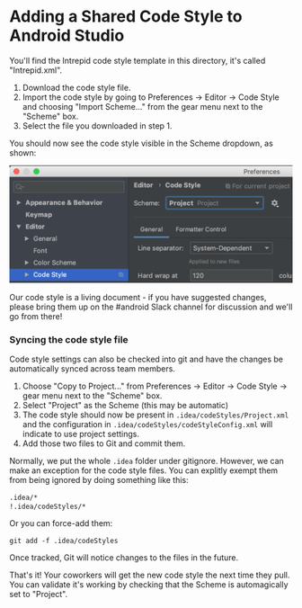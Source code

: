 # Adding a Shared Code Style to Android Studio

You'll find the Intrepid code style template in this directory, it's
called "Intrepid.xml".

1. Download the code style file.
1. Import the code style by going to Preferences -> Editor -> Code Style and choosing "Import Scheme..." from the gear menu next to the "Scheme" box.
1. Select the file you downloaded in step 1.

You should now see the code style visible in the Scheme dropdown, as shown:

![Code style settings](images/code-style.png)

Our code style is a living document - if you have suggested changes,
please bring them up on the #android Slack channel for discussion and
we'll go from there!

### Syncing the code style file
Code style settings can also be checked into git and have the changes
be automatically synced across team members.

1. Choose "Copy to Project..." from Preferences -> Editor -> Code Style -> gear menu next to the "Scheme" box.
1. Select "Project" as the Scheme (this may be automatic)
1. The code style should now be present in `.idea/codeStyles/Project.xml` and the configuration in `.idea/codeStyles/codeStyleConfig.xml` will indicate to use project settings.
1. Add those two files to Git and commit them.

Normally, we put the whole `.idea`
folder under gitignore. However, we can make an exception for the code
style files.  You can explitly exempt them from being ignored by doing something like this:
```
.idea/*
!.idea/codeStyles/*
```

Or you can force-add them:
```
git add -f .idea/codeStyles
```

Once tracked, Git will notice changes to the files in the future.

That's it!  Your coworkers will get the new code style the next time they pull.  You can validate it's working by checking that the Scheme is automagically set to "Project".
